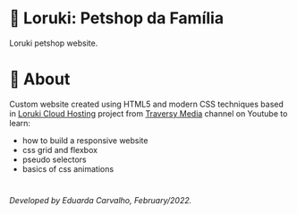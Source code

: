 # 🐾 Loruki: Petshop da Família
Loruki petshop website.

# 📖 About
Custom website created using HTML5 and modern CSS techniques based in [Loruki Cloud Hosting](https://github.com/bradtraversy/loruki-website) project from [Traversy Media](https://www.youtube.com/watch?v=p0bGHP-PXD4) channel on Youtube to learn:
- how to build a responsive website
- css grid and flexbox
- pseudo selectors
- basics of css animations

#

_Developed by Eduarda Carvalho, February/2022._
